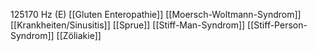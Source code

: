 125170 Hz (E)
[[Gluten Enteropathie]]
[[Moersch-Woltmann-Syndrom]]
[[Krankheiten/Sinusitis]]
[[Sprue]]
[[Stiff-Man-Syndrom]]
[[Stiff-Person-Syndrom]]
[[Zöliakie]]